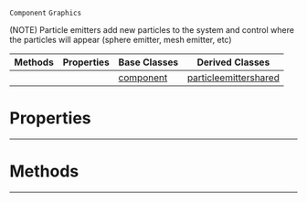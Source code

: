  `Component` `Graphics`



(NOTE) Particle emitters add new particles to the system and control where the particles will appear (sphere emitter, mesh emitter, etc)

|Methods|Properties|Base Classes|Derived Classes|
|---|---|---|---|
| | |[component](https://github.com/ArendDanielek/ZeroDocsTest/blob/master/code_reference/class_reference/component.markdown)|[particleemittershared](https://github.com/ArendDanielek/ZeroDocsTest/blob/master/code_reference/class_reference/particleemittershared.markdown)|


 #  Properties


---  
 #  Methods


---  
 
  
  
  
  
  
  
  

 